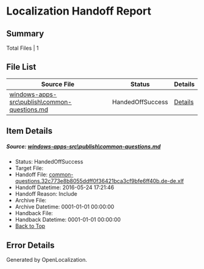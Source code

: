 # <a name='report-top'></a> Localization Handoff Report

## Summary
 Total Files | 1

## File List
 Source File | Status | Details 
 ----------- | ------ | ------- 
 [windows-apps-src\publish\common-questions.md](https://github.com/Microsoft/windows-apps/blob/3f0664e0387e206c432ce92aa221bb5c604bb675/windows-apps-src/publish/common-questions.md) | HandedOffSuccess | [Details](#c61866aa6fb71d41d4c6150cfe6af449da21a1da3487)

## Item Details
##### <a name='c61866aa6fb71d41d4c6150cfe6af449da21a1da3487'></a> Source: [windows-apps-src\publish\common-questions.md](https://github.com/Microsoft/windows-apps/blob/3f0664e0387e206c432ce92aa221bb5c604bb675/windows-apps-src/publish/common-questions.md)
* Status: HandedOffSuccess
* Target File: 
* Handoff File: [common-questions.32c773e8b8055ddff0f36421bca3cf9bfe6ff40b.de-de.xlf](https://github.com/Microsoft/WDG.handoff/blob/7a9c07aa1dcd8ad226d8d8d97653d4144c464766/ol-handoff/Microsoft/windows-apps.de-de/master/common-questions.32c773e8b8055ddff0f36421bca3cf9bfe6ff40b.de-de.xlf)
* Handoff Datetime: 2016-05-24 17:21:46
* Handoff Reason: Include
* Archive File: 
* Archive Datetime: 0001-01-01 00:00:00
* Handback File: 
* Handback Datetime: 0001-01-01 00:00:00
* [Back to Top](#report-top)


## Error Details

Generated by OpenLocalization.
